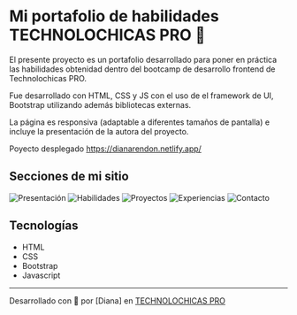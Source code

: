 # Mi portafolio de habilidades TECHNOLOCHICAS PRO 💜

El presente proyecto es un portafolio desarrollado para poner en práctica las habilidades obtenidad dentro del bootcamp de desarrollo frontend de Technolochicas PRO.

Fue desarrollado con HTML, CSS y JS con el uso de el framework de UI, Bootstrap utilizando además bibliotecas externas.

La página es responsiva (adaptable a diferentes tamaños de pantalla) e incluye la presentación de la autora del proyecto.

Poyecto desplegado https://dianarendon.netlify.app/

## Secciones de mi sitio

![Presentación](assets/readme/)
![Habilidades](assets/readme/)
![Proyectos](assets/readme/)
![Experiencias](assets/readme/)
![Contacto](assets/readme/)

## Tecnologías
* HTML
* CSS
* Bootstrap 
* Javascript

---
Desarrollado con  💜 por [Diana] en [TECHNOLOCHICAS PRO](https://tecnolochicas.mx/)